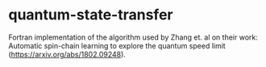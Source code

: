# quantum-state-transfer
Fortran implementation of the algorithm used by Zhang et. al on their work: Automatic spin-chain learning to explore the quantum speed limit (https://arxiv.org/abs/1802.09248).
